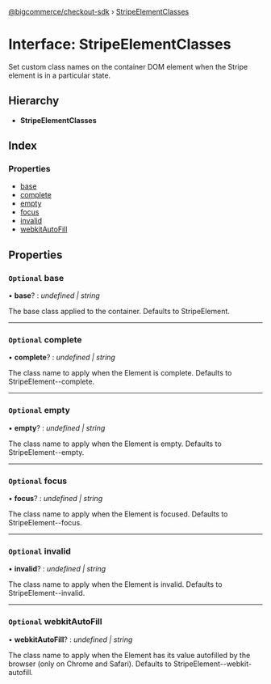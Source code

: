 [@bigcommerce/checkout-sdk](../README.md) › [StripeElementClasses](stripeelementclasses.md)

# Interface: StripeElementClasses

Set custom class names on the container DOM element when the Stripe element is in a particular state.

## Hierarchy

* **StripeElementClasses**

## Index

### Properties

* [base](stripeelementclasses.md#optional-base)
* [complete](stripeelementclasses.md#optional-complete)
* [empty](stripeelementclasses.md#optional-empty)
* [focus](stripeelementclasses.md#optional-focus)
* [invalid](stripeelementclasses.md#optional-invalid)
* [webkitAutoFill](stripeelementclasses.md#optional-webkitautofill)

## Properties

### `Optional` base

• **base**? : *undefined | string*

The base class applied to the container. Defaults to StripeElement.

___

### `Optional` complete

• **complete**? : *undefined | string*

The class name to apply when the Element is complete. Defaults to StripeElement--complete.

___

### `Optional` empty

• **empty**? : *undefined | string*

The class name to apply when the Element is empty. Defaults to StripeElement--empty.

___

### `Optional` focus

• **focus**? : *undefined | string*

The class name to apply when the Element is focused. Defaults to StripeElement--focus.

___

### `Optional` invalid

• **invalid**? : *undefined | string*

The class name to apply when the Element is invalid. Defaults to StripeElement--invalid.

___

### `Optional` webkitAutoFill

• **webkitAutoFill**? : *undefined | string*

The class name to apply when the Element has its value autofilled by the browser
(only on Chrome and Safari). Defaults to StripeElement--webkit-autofill.
